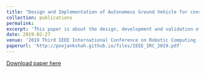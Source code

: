 ```yaml
---
title: "Design and Implementation of Autonomous Ground Vehicle for constrained environments"
collection: publications
permalink: 
excerpt: 'This paper is about the design, development and validation of the Eklavya 6.0 have been presented in this paper.Eklavya 6.0, a three-wheeled differential drive autonomous robot which can navigate to prespecified GPS coordinates as well as through lanes was developed to participate in the Autonomous Navigation Challenge of the 26th Intelligent Ground Vehicle Competition(IGVC).'
date: 2019-02-27
venue: '2019 Third IEEE International Conference on Robotic Computing (IRC)'
paperurl: 'http://poojankshah.github.io/files/IEEE_IRC_2019.pdf'
---
```


[Download paper here](http://poojankshah.github.io/files/IEEE_IRC_2019.pdf)
